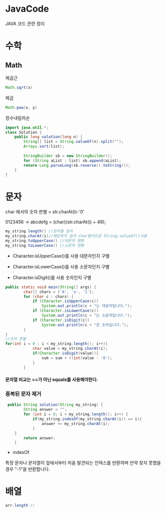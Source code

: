 # JavaCode
JAVA 코드 관련 정리

# 수학

## Math

제곱근
```java
Math.sqrt(x)
```
제곱
```java
Math.pow(x, y)
```

정수내림차순
```java
import java.util.*;
class Solution {
    public long solution(long n) {
        String[] list = String.valueOf(n).split("");
        Arrays.sort(list);
        
        StringBuilder sb = new StringBuilder();
        for (String aList : list) sb.append(aList);
        return Long.parseLong(sb.reverse().toString());
    }
}
```

# 문자

char 에서의 숫자 판별 = str.charAt(i)-'0'

0123456 -> abcdefg = (char)(str.charAt(i) + 49);

```java
my_string.length() //문자열 길이
my_string.charAt(i)//해당위치 문자 char형이므로 String.valueOf()사용 
my_string.toUpperCase() //대문자 변환
my_string.toLowerCase() //소문자 변환
```

+ Character.isUpperCase()를 사용 대문자인지 구별

+ Character.isLowerCase()를 사용 소문자인지 구별

+ Character.isDigit()를 사용 숫자인지 구별

```java
public static void main(String[] args) {
        char[] chars = {'A', 'a', '1'};
        for (char c : chars) {
            if (Character.isUpperCase(c))
                System.out.println(c + "는 대문자입니다.");
            if (Character.isLowerCase(c))
                System.out.println(c + "는 소문자입니다.");
            if (Character.isDigit(c))
                System.out.println(c + "은 숫자입니다.");
        }
}
//숫자 판별
for(int i = 0 ; i < my_string.length(); i++){
            char value = my_string.charAt(i);
            if(Character.isDigit(value)){
                sum = sum + ((int)value - '0');
            }
        }

```
#### 문자열 비교는 ==가 아닌 equals를 사용해야한다.

### 중복된 문자 제거

```java
 public String solution(String my_string) {
        String answer = "";
        for (int i = 0; i < my_string.length(); i++) {
			if(my_string.indexOf(my_string.charAt(i)) == i){
                answer += my_string.charAt(i);
            }
	}
        return answer;
    }
```

+ indexOf

특정 문자나 문자열이 앞에서부터 처음 발견되는 인덱스를 반환하며 만약 찾지 못했을 경우 "-1"을 반환합니다.


# 배열

```java
arr.length // 
```
